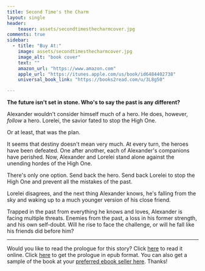 ```yaml
---
title: Second Time's the Charm
layout: single
header:
    teaser: assets/secondtimesthecharmcover.jpg
comments: true
sidebar:
  - title: "Buy At:"
    image: assets/secondtimesthecharmcover.jpg
    image_alt: "book cover"
    text: ""
    amazon_url: "https://www.amazon.com"
    apple_url: "https://itunes.apple.com/us/book/id6484402738"
    universal_book_link: "https://books2read.com/u/3L8g50"

---
```


**The future isn't set in stone. Who's to say the past is any different?**

Alexander wouldn't consider himself much of a hero. He does, however, *follow* a hero. Lorelei, the savior fated to stop the High One.

Or at least, that was the plan.

It seems that destiny doesn't mean very much. At every turn, the heroes have been defeated. One after another, each of Alexander's companions have perished. Now, Alexander and Lorelei stand alone against the unending hordes of the High One.

There's only one option. Send back the hero. Send back Lorelei to stop the High One and prevent all the mistakes of the past.

Lorelei disagrees, and the next thing Alexander knows, he's falling from the sky and waking up to a much younger version of his close friend.

Trapped in the past from everything he knows and loves, Alexander is facing multiple threats. Enemies from the past, a loss in his former strength, and his own self-doubt. Will he rise to face the challenge, or will he fall like his friends did before him?

---

Would you like to read the prologue for this story? Click [here](/samples/secondtimesthecharmprologue) to read it online. Click [here](/assets/secondtimesthecharmprologue.epub) to get the prologue in epub format. You can also get a sample of the book at your [preferred ebook seller here](https://books2read.com). Thanks!